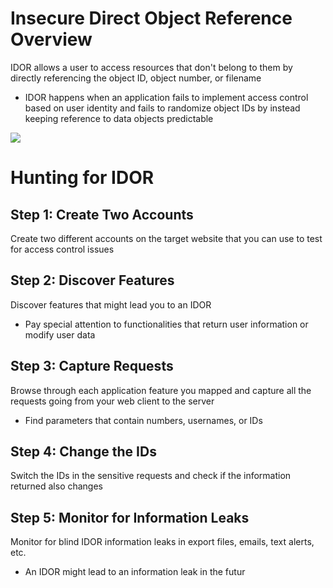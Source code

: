 # Insecure Direct Object Reference Overview

IDOR allows a user to access resources that don't belong to them by directly referencing the object ID, object number, or filename

* IDOR happens when an application fails to implement access control based on user identity and fails to randomize object IDs by instead keeping reference to data objects predictable

![](https://github.com/JonmarCorpuz/SecondBrain/blob/main/Assets/Whitespace.png)

# Hunting for IDOR

## Step 1: Create Two Accounts

Create two different accounts on the target website that you can use to test for access control issues

## Step 2: Discover Features

Discover features that might lead you to an IDOR 

* Pay special attention to functionalities that return user information or modify user data

## Step 3: Capture Requests

Browse through each application feature you mapped and capture all the requests going from your web client to the server

* Find parameters that contain numbers, usernames, or IDs

## Step 4: Change the IDs

Switch the IDs in the sensitive requests and check if the information returned also changes

## Step 5: Monitor for Information Leaks

Monitor for blind IDOR information leaks in export files, emails, text alerts, etc.

* An IDOR might lead to an information leak in the futur 
